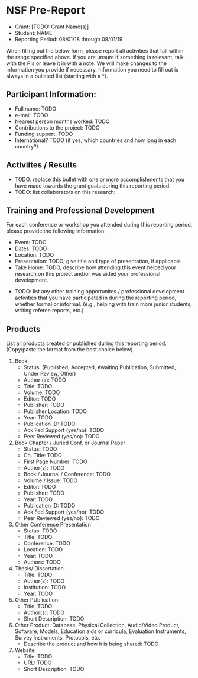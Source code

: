 # NSF Pre-Report

* Grant: [TODO: Grant Name(s)] 
* Student: NAME
* Reporting Period: 08/01/18 through 08/01/19

When filling out the below form, please report all activities that fall within
the range specified above.  If you are unsure if something is relevant, talk
with the PIs or leave it in with a note.  We will make changes to the
information you provide if necessary.  Information you need to fill out is
always in a bulleted list (starting with a *).

## Participant Information:

* Full name: TODO
* e-mail: TODO
* Nearest person months worked: TODO
* Contributions to the project: TODO
* Funding support: TODO
* International? TODO (if yes, which countries and how long in each country?)

## Activiites / Results

+ TODO: replace this bullet with one or more accomplishments that you have made
towards the grant goals during this reporting period.
+ TODO: list collaborators on this research:

## Training and Professional Development

For each conference or workshop you attended during this reporting period, please provide the following
information:

* Event: TODO
* Dates: TODO
* Location: TODO
* Presentation: TODO, give title and type of presentation, if applicable
* Take Home: TODO, describe how attending this event helped your research on this
  project and/or was aided your professional development.

+ TODO: list any other training opportunites / professional development activities
that you have participated in during the reporting period, whether formal or
informal.  (e.g., helping with train more junior students, writing referee
reports, etc.)

## Products

List all products created or published during this reporting period.
(Copy/paste the format from the best choice below).

1. Book
    * Status: (Published, Accepted, Awaiting Publication, Submitted, Under Review, Other)
    * Author (s): TODO
    * Title: TODO
    * Volume: TODO
    * Editor: TODO
    * Publisher: TODO
    * Publisher Location: TODO
    * Year: TODO
    * Publication ID: TODO
    * Ack Fed Support (yes/no): TODO
    * Peer Reviewed (yes/no): TODO
2. Book Chapter / Juried Conf. or Journal Paper
    * Status: TODO
    * Ch. Title: TODO
    * First Page Number: TODO
    * Author(s): TODO
    * Book / Journal / Conference: TODO
    * Volume / Issue: TODO
    * Editor: TODO
    * Publisher: TODO
    * Year: TODO
    * Publication ID: TODO
    * Ack Fed Support (yes/no): TODO
    * Peer Reviewed (yes/no): TODO
3. Other Conference Presentation
    * Status: TODO
    * Title: TODO
    * Conference: TODO
    * Location: TODO
    * Year: TODO
    * Authors: TODO
4. Thesis/ Dissertation
    * Title: TODO
    * Author(s): TODO
    * Institution: TODO
    * Year: TODO
5. Other PUblication:
    * Title: TODO
    * Author(s): TODO
    * Short Description: TODO
6. Other Product: Database, Physical Collection, Audio/Video Product, Software, Models, Education aids or curricula, Evaluation Instruments, Survey Instruments, Protocols, etc.
    * Describe the product and how it is being shared: TODO
7. Website
    * Title: TODO
    * URL: TODO
    * Short Description: TODO


